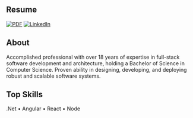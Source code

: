 ## Resume
[![PDF](https://img.shields.io/badge/PDF-#29903B.svg?style=for-the-badge)](https://github.com/p4ndev/p4ndev/raw/ceb90f58680517128747997269e9abf3d9068b54/gustavo-jaques-en-2025.pdf) [![LinkedIn](https://img.shields.io/badge/linkedin-%230077B5.svg?style=for-the-badge&logo=linkedin&logoColor=white)](https://linkedin.com/in/p4ndev)

## About

Accomplished professional with over 18 years of expertise in full-stack software development and architecture, holding a Bachelor of Science in Computer Science. Proven ability in designing, developing, and deploying robust and scalable software systems.

## Top Skills

.Net • Angular • React • Node
